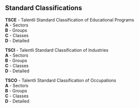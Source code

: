 ## Standard Classifications

**TSCE** - Talentli Standard Classification of Educational Programs  
  **A** - Sectors  
  **B** - Groups  
  **C** - Classes  
  **D** - Detailed  
  
**TSCI** - Talentli Standard Classification of Industries  
  **A** - Sectors  
  **B** - Groups  
  **C** - Classes  
  **D** - Detailed  
  
**TSCO** - Talentli Standard Classification of Occupations  
  **A** - Sectors  
  **B** - Groups  
  **C** - Classes  
  **D** - Detailed  
